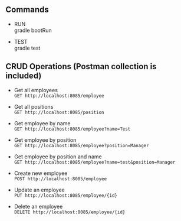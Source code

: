 ## Commands
* RUN<br/>
gradle bootRun

* TEST<br/>
gradle test

## CRUD Operations (Postman collection is included)
* Get all employees<br/>
`GET http://localhost:8085/employee`

* Get all positions<br/>
`GET http://localhost:8085/position`

* Get employee by name<br/>
`GET http://localhost:8085/employee?name=Test`

* Get employee by position<br/>
`GET http://localhost:8085/employee?position=Manager`

* Get employee by position and name<br/>
`GET http://localhost:8085/employee?name=test&position=Manager`

* Create new employee<br/>
`POST http://localhost:8085/employee`

* Update an employee<br/>
`PUT http://localhost:8085/employee/{id}`

* Delete an employee<br/>
`DELETE http://localhost:8085/employee/{id}`
